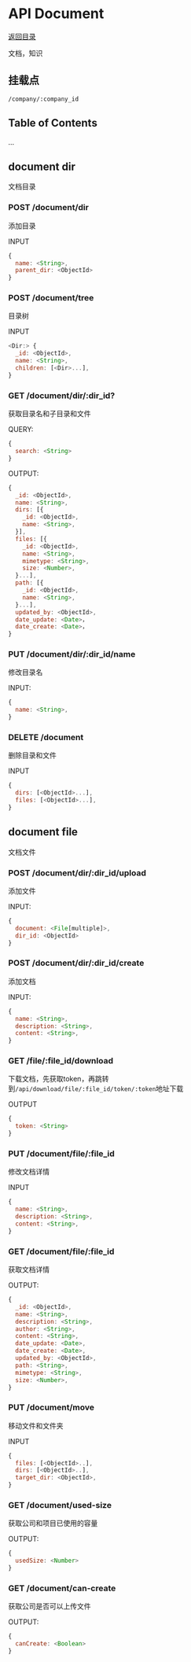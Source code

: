 # API Document

[返回目录](index.md)

文档，知识

## 挂载点

```
/company/:company_id
```

## Table of Contents

...

## document dir

文档目录

### POST /document/dir

添加目录

INPUT

```javascript
{
  name: <String>,
  parent_dir: <ObjectId>
}
```

### POST /document/tree

目录树

INPUT

```javascript
<Dir:> {
  _id: <ObjectId>,
  name: <String>,
  children: [<Dir>...],
}
```

### GET /document/dir/:dir_id?

获取目录名和子目录和文件

QUERY:
```javascript
{
  search: <String>
}
```

OUTPUT:
```javascript
{
  _id: <ObjectId>,
  name: <String>,
  dirs: [{
    _id: <ObjectId>,
    name: <String>,
  }],
  files: [{
    _id: <ObjectId>,
    name: <String>,
    mimetype: <String>,
    size: <Number>,
  }...],
  path: [{
    _id: <ObjectId>,
    name: <String>,
  }...],
  updated_by: <ObjectId>,
  date_update: <Date>，
  date_create: <Date>，
}
```

### PUT /document/dir/:dir_id/name

修改目录名

INPUT:
```javascript
{
  name: <String>,
}
```

### DELETE /document

删除目录和文件

INPUT
```javascript
{
  dirs: [<ObjectId>...],
  files: [<ObjectId>...],
}
```

## document file

文档文件

### POST /document/dir/:dir_id/upload

添加文件

INPUT:
```javascript
{
  document: <File[multiple]>,
  dir_id: <ObjectId>
}
```

### POST /document/dir/:dir_id/create

添加文档

INPUT:
```javascript
{
  name: <String>,
  description: <String>,
  content: <String>,
}
```

### GET /file/:file_id/download

下载文档，先获取token，再跳转到`/api/download/file/:file_id/token/:token`地址下载

OUTPUT

```javascript
{
  token: <String>
}
```


### PUT /document/file/:file_id

修改文档详情

INPUT
```javascript
{
  name: <String>,
  description: <String>,
  content: <String>,
}
```

### GET /document/file/:file_id

获取文档详情

OUTPUT:
```javascript
{
  _id: <ObjectId>,
  name: <String>,
  description: <String>,
  author: <String>,
  content: <String>,
  date_update: <Date>,
  date_create: <Date>,
  updated_by: <ObjectId>,
  path: <String>,
  mimetype: <String>,
  size: <Number>,
}
```

### PUT /document/move

移动文件和文件夹

INPUT
```javascript
{
  files: [<ObjectId>..],
  dirs: [<ObjectId>..],
  target_dir: <ObjectId>,
}
```

### GET /document/used-size

获取公司和项目已使用的容量

OUTPUT:
```javascript
{
  usedSize: <Number>
}
```

### GET /document/can-create

获取公司是否可以上传文件

OUTPUT:
```javascript
{
  canCreate: <Boolean>
}
```
